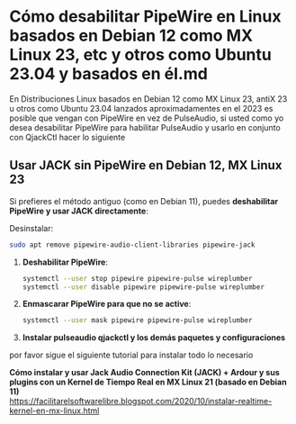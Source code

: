 # Cómo desabilitar PipeWire en Linux basados en Debian 12 como MX Linux 23, etc y otros como Ubuntu 23.04 y basados en él.md

En Distribuciones Linux basados en Debian 12 como MX Linux 23, antiX 23 u otros como Ubuntu 23.04 lanzados aproximadamentes en el 2023 es posible que vengan con PipeWire en vez de PulseAudio, si usted como yo desea desabilitar PipeWire para habilitar PulseAudio y usarlo en conjunto con QjackCtl hacer lo siguiente

## Usar JACK sin PipeWire en Debian 12, MX Linux 23

Si prefieres el método antiguo (como en Debian 11), puedes **deshabilitar PipeWire y usar JACK directamente**:

Desinstalar:

```bash
sudo apt remove pipewire-audio-client-libraries pipewire-jack
```

1. **Deshabilitar PipeWire**:

   ```bash
   systemctl --user stop pipewire pipewire-pulse wireplumber
   systemctl --user disable pipewire pipewire-pulse wireplumber
   ```

2. **Enmascarar PipeWire para que no se active**:

   ```bash
   systemctl --user mask pipewire pipewire-pulse wireplumber
   ```

3. **Instalar pulseaudio qjackctl y los demás paquetes y configuraciones**

por favor sigue el siguiente tutorial para instalar todo lo necesario

**Cómo instalar y usar Jack Audio Connection Kit (JACK) + Ardour y sus plugins con un Kernel de Tiempo Real en MX Linux 21 (basado en Debian 11)**   
https://facilitarelsoftwarelibre.blogspot.com/2020/10/instalar-realtime-kernel-en-mx-linux.html



